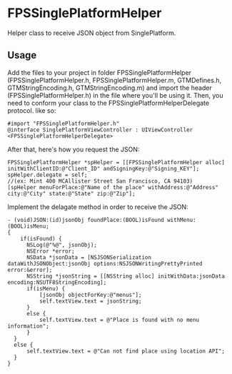 FPSSinglePlatformHelper
=======================

Helper class to receive JSON object from SinglePlatform.

## Usage

Add the files to your project in folder FPSSinglePlatformHelper (FPSSinglePlatformHelper.h, FPSSinglePlatformHelper.m, GTMDefines.h, GTMStringEncoding.h, GTMStringEncoding.m) and import the header (FPSSinglePlatformHelper.h) in the file where you'll be using it. Then, you need to conform your class to the FPSSinglePlatformHelperDelegate protocol. like so:

    #import "FPSSinglePlatformHelper.h"
    @interface SinglePlatformViewController : UIViewController <FPSSinglePlatformHelperDelegate>
    
After that, here's how you request the JSON:

    FPSSinglePlatformHelper *spHelper = [[FPSSinglePlatformHelper alloc] initWithClientID:@"Client_ID" andSigningKey:@"Signing_KEY"];
    spHelper.delegate = self;
    //(ex: Mint 400 MCAllister Street San Francisco, CA 94103)
    [spHelper menuForPlace:@"Name of the place" withAddress:@"Address" city:@"City" state:@"State" zip:@"Zip"];
    
Implement the delagate method in order to receive the JSON:
    

    - (void)JSON:(id)jsonObj foundPlace:(BOOL)isFound withMenu:(BOOL)isMenu;
    {
        if(isFound) {
          NSLog(@"%@", jsonObj);
          NSError *error;
          NSData *jsonData = [NSJSONSerialization dataWithJSONObject:jsonObj options:NSJSONWritingPrettyPrinted     error:&error];
          NSString *jsonString = [[NSString alloc] initWithData:jsonData encoding:NSUTF8StringEncoding];
          if(isMenu) {
              [jsonObj objectForKey:@"menus"];
              self.textView.text = jsonString;
          }
          else {
              self.textView.text = @"Place is found with no menu information";
          }
      }
      else {
          self.textView.text = @"Can not find place using location API";
      }
    }
    
